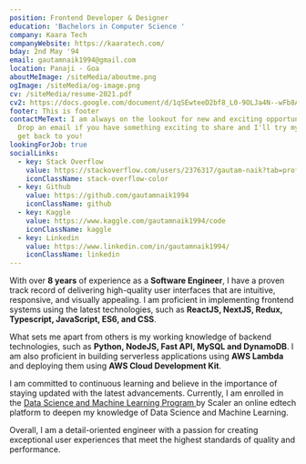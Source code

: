 ```yaml
---
position: Frontend Developer & Designer
education: 'Bachelors in Computer Science '
company: Kaara Tech
companyWebsite: https://kaaratech.com/
bday: 2nd May '94
email: gautamnaik1994@gmail.com
location: Panaji - Goa
aboutMeImage: /siteMedia/aboutme.png
ogImage: /siteMedia/og-image.png
cv: /siteMedia/resume-2021.pdf
cv2: https://docs.google.com/document/d/1qSEwteeD2bf8_L0-9OLJa4N--wFb8ApMShBwx571WwM/edit?usp=sharing
footer: This is footer
contactMeText: I am always on the lookout for new and exciting opportunities.
  Drop an email if you have something exciting to share and I'll try my best to
  get back to you!
lookingForJob: true
socialLinks:
  - key: Stack Overflow
    value: https://stackoverflow.com/users/2376317/gautam-naik?tab=profile
    iconClassName: stack-overflow-color
  - key: Github
    value: https://github.com/gautamnaik1994
    iconClassName: github
  - key: Kaggle
    value: https://www.kaggle.com/gautamnaik1994/code
    iconClassName: kaggle
  - key: Linkedin
    value: https://www.linkedin.com/in/gautamnaik1994/
    iconClassName: linkedin
---
```


With over **8 years** of experience as a **Software Engineer**, I have a proven track record of delivering high-quality user interfaces that are intuitive, responsive, and visually appealing. I am proficient in implementing frontend systems using the latest technologies, such as **ReactJS, NextJS, Redux, Typescript, JavaScript, ES6, and CSS**.

What sets me apart from others is my working knowledge of backend technologies, such as **Python, NodeJS, Fast API, MySQL and DynamoDB**. I am also proficient in building serverless applications using **AWS Lambda** and deploying them using **AWS Cloud Development Kit**.

I am committed to continuous learning and believe in the importance of staying updated with the latest advancements.
Currently, I am enrolled in the <a href="https://www.scaler.com/data-science-course/" target="_blank">Data Science and Machine Learning Program <span class="icon-open-new-tab"></span></a> by Scaler an online edtech platform to deepen my knowledge of Data Science and Machine Learning.

Overall, I am a detail-oriented engineer with a passion for creating exceptional user experiences that meet the highest standards of quality and performance.

